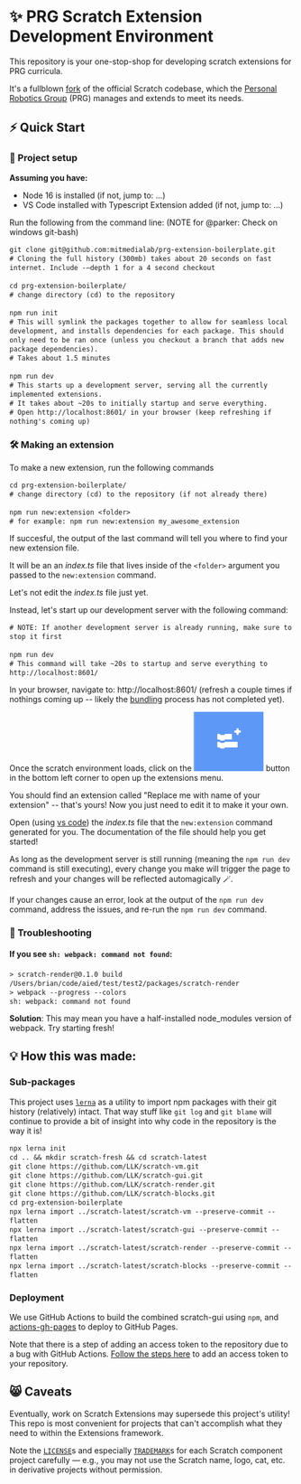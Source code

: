 # ✨ PRG Scratch Extension Development Environment

This repository is your one-stop-shop for developing scratch extensions for PRG curricula.

It's a fullblown [fork](https://en.wikipedia.org/wiki/Fork_(software_development)) of the official Scratch codebase, which the [Personal Robotics Group](https://robots.media.mit.edu/) (PRG) manages and extends to meet its needs. 

## ⚡ Quick Start

### 🚧 Project setup

**Assuming you have:**
- Node 16 is installed (if not, jump to: ...)
- VS Code installed with Typescript Extension added (if not, jump to: ...)

Run the following from the command line:
(NOTE for @parker: Check on windows git-bash)

```shell script
git clone git@github.com:mitmedialab/prg-extension-boilerplate.git
# Cloning the full history (300mb) takes about 20 seconds on fast internet. Include -–depth 1 for a 4 second checkout

cd prg-extension-boilerplate/
# change directory (cd) to the repository

npm run init
# This will symlink the packages together to allow for seamless local development, and installs dependencies for each package. This should only need to be ran once (unless you checkout a branch that adds new package dependencies).
# Takes about 1.5 minutes

npm run dev
# This starts up a development server, serving all the currently implemented extensions.
# It takes about ~20s to initially startup and serve everything.
# Open http://localhost:8601/ in your browser (keep refreshing if nothing's coming up)
```

### 🛠️ Making an extension

To make a new extension, run the following commands

```shell script
cd prg-extension-boilerplate/
# change directory (cd) to the repository (if not already there)

npm run new:extension <folder>
# for example: npm run new:extension my_awesome_extension
```

If succesful, the output of the last command will tell you where to find your new extension file. 

It will be an an *index.ts* file that lives inside of the `<folder>` argument you passed to the `new:extension` command.

Let's not edit the *index.ts* file just yet. 

Instead, let's start up our development server with the following command:

```shell script
# NOTE: If another development server is already running, make sure to stop it first

npm run dev
# This command will take ~20s to startup and serve everything to http://localhost:8601/
```

In your browser, navigate to: http://localhost:8601/ (refresh a couple times if nothings coming up -- likely the [bundling](https://www.freecodecamp.org/news/javascript-modules-part-2-module-bundling-5020383cf306/#:~:text=What%20is%20module%20bundling) process has not completed yet).

Once the scratch environment loads, click on the ![Add extension / open extensions menu button](resources/ExtensionMenu.png "Add extension / open extensions menu button") button in the bottom left corner to open up the extensions menu.

You should find an extension called "Replace me with name of your extension" -- that's yours! Now you just need to edit it to make it your own. 

Open (using [vs code]()) the *index.ts* file that the `new:extension` command generated for you. The documentation of the file should help you get started! 

As long as the development server is still running (meaning the `npm run dev` command is still executing), every change you make will trigger the page to refresh and your changes will be reflected automagically 🪄. 

If your changes cause an error, look at the output of the `npm run dev` command, address the issues, and re-run the `npm run dev` command.

### 🤔 Troubleshooting

#### If you see `sh: webpack: command not found`:

```shell script
> scratch-render@0.1.0 build /Users/brian/code/aied/test/test2/packages/scratch-render
> webpack --progress --colors
sh: webpack: command not found
```

**Solution**: This may mean you have a half-installed node_modules version of webpack. Try starting fresh!

## 💡 How this was made:

### Sub-packages

This project uses [`lerna`](https://github.com/lerna/lerna) as a utility to import npm packages with their git history (relatively) intact. That way stuff like `git log` and `git blame` will continue to provide a bit of insight into why code in the repository is the way it is! 

```shell script
npx lerna init
cd .. && mkdir scratch-fresh && cd scratch-latest
git clone https://github.com/LLK/scratch-vm.git
git clone https://github.com/LLK/scratch-gui.git
git clone https://github.com/LLK/scratch-render.git
git clone https://github.com/LLK/scratch-blocks.git
cd prg-extension-boilerplate
npx lerna import ../scratch-latest/scratch-vm --preserve-commit --flatten 
npx lerna import ../scratch-latest/scratch-gui --preserve-commit --flatten 
npx lerna import ../scratch-latest/scratch-render --preserve-commit --flatten 
npx lerna import ../scratch-latest/scratch-blocks --preserve-commit --flatten 
```

### Deployment

We use GitHub Actions to build the combined scratch-gui using `npm`, and [actions-gh-pages](https://github.com/peaceiris/actions-gh-pages) to deploy to GitHub Pages.

Note that there is a step of adding an access token to the repository due to a bug with GitHub Actions. [Follow the steps here](https://github.com/marketplace/actions/deploy-to-github-pages#configuration-) to add an access token to your repository.

## 😸 Caveats

Eventually, work on Scratch Extensions may supersede this project's utility! This repo is most convenient for projects that can't accomplish what they need to within the Extensions framework.

Note the [`LICENSE`](packages/scratch-gui/LICENSE)s and especially [`TRADEMARK`](packages/scratch-gui/TRADEMARK)s for each Scratch component project carefully — e.g., you may not use the Scratch name, logo, cat, etc. in derivative projects without permission.  
